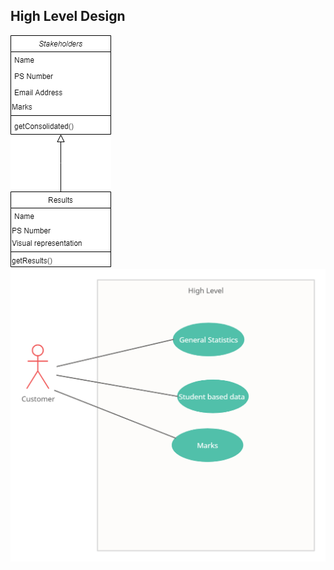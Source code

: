 
## High Level Design 


![Image of Yaktocat](High_Level_Structural.png)
![Image of Yaktocat](High_level_Behavioural.png)



